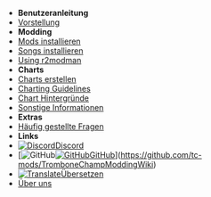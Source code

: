 - **Benutzeranleitung**
- [Vorstellung](./)
- **Modding**
- [Mods installieren](installing-mods)
- [Songs installieren](installing-songs)
- [Using r2modman](installing-r2modman)
- **Charts**
- [Charts erstellen](creating-charts)
- [Charting Guidelines](charting-guidelines)
- [Chart Hintergründe](chart-backgrounds)
- [Sonstige Informationen](misc-charting-info)
- **Extras**
- [Häufig gestellte Fragen](faq)
- **Links**
- [![Discord](https://icongr.am/simple/discord.svg?colored&size=16)Discord](https://discord.gg/KVzKRsbetJ)
- [![GitHub](https://icongr.am/simple/github.svg?color=808080&size=16)[![GitHub](https://icongr.am/simple/github.svg?color=808080&size=16)GitHub](https://github.com/tc-mods/TromboneChampModdingWiki)](https://github.com/tc-mods/TromboneChampModdingWiki)
- [![Translate](https://icongr.am/material/translate.svg?color=808080&size=16)Übersetzen](https://crowdin.com/project/trombone-champ-modding-wiki)
- [Über uns](about)
